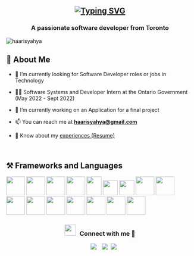 <h2 align="center">

  [![Typing SVG](https://readme-typing-svg.herokuapp.com?center=true&vCenter=true&size=50&duration=3000&color=967BB6&width=700&height=70&lines=Hi!+I'm+Haaris+Yahya+%3A\))](https://git.io/typing-svg)
  
 </h2> 
<h3 align="center">A passionate software developer from Toronto</h3>


<p align="left"> <img src="https://camo.githubusercontent.com/d8a8453730652a50c56161272a40808cba323b4aea4f402654577c9394172f05/68747470733a2f2f6b6f6d617265762e636f6d2f67687076632f3f757365726e616d653d6962686173686d69267374796c653d666f722d7468652d626164676526636f6c6f723d627269676874677265656e" alt="haarisyahya"/> </p>

 ## 👋 About Me


- 🔭 I’m currently looking for Software Developer roles or jobs in Technology</a>

- 🧑‍💼 Software Systems and Developer Intern at the Ontario Government (May 2022 - Sept 2022)

- 🌱 I’m currently working on an Application for a final project

- 📫 You can reach me at **haarisyahya@gmail.com**

- 📄 Know about my <a href="https://github.com/haarisyahya/haarisyahya/blob/main/Haaris%20Yahya%20-%20resume1.pdf" target="_blank">experiences (Resume)</a>
<br/>

## ⚒️ Frameworks and Languages

<a href="https://www.python.org/" title="Python" target="_blank"><img src="https://img.icons8.com/color/48/null/python--v1.png" width="50" height="50"/></a>
<a href="https://www.java.com/en/" title="Java" target="blank"><img src="https://img.icons8.com/color/48/null/java-coffee-cup-logo--v1.png" width="50" height="50"/></a>
<a href="https://docs.microsoft.com/en-us/dotnet/csharp/" title="C#" target="blank"><img src="https://img.icons8.com/color/48/null/c-sharp-logo.png" width="50" height="50"/></a>
<a href="https://html.com/" title="HTML" target="blank"><img src="https://img.icons8.com/color-glass/48/null/html-filetype.png" width="50" height="50"/></a>
<a href="https://en.wikipedia.org/wiki/CSS" title="CSS" target="blank"><img src="https://img.icons8.com/fluency/48/null/css3.png" width="40" height="50"/></a>
<a href="https://en.wikipedia.org/wiki/JavaScript" title="JavaScript" target="blank"><img src="https://img.icons8.com/color/48/null/javascript--v1.png" width="40" height="40"/></a>
<a href="https://en.wikipedia.org/wiki/SQL" title="SQL" target="blank"><img src="https://img.icons8.com/external-dygo-kerismaker/48/null/external-SQL-networking-dygo-kerismaker.png" width="40" height="40"/></a>
<a href="https://git-scm.com/" title="Git" target="blank"><img src="https://img.icons8.com/color/48/null/git.png" width="50" height="50"/></a>
<a href="https://nodejs.org/en/about/" title="Node.js" target="blank"><img src="https://img.icons8.com/fluency/48/null/node-js.png" width="50" height="50"/></a>
<a href="https://reactjs.org/" title="React.js" target="blank"><img src="https://img.icons8.com/plasticine/48/null/react.png" width="50" height="50"/></a>
<a href="https://www.microsoft.com/en-ca/sql-server/sql-server-downloads" target="blank"><img src="https://img.icons8.com/color/48/null/microsoft-sql-server.png" width="50" height="50"/></a>
<a href="https://www.mysql.com/" target="blank"><img src="https://img.icons8.com/color/48/null/mysql-logo.png" width="50" height="50"/></a>
<a href="https://visualstudio.microsoft.com/" target="blank"><img src="https://img.icons8.com/color/48/null/visual-studio--v1.png" width="50" height="50"/></a>
<a href="https://code.visualstudio.com/" target="blank"><img src="https://img.icons8.com/color/48/null/visual-studio-code-2019.png" width="50" height="50"/></a>
<a href="https://getbootstrap.com/" target="blank"><img src="https://img.icons8.com/color/48/null/bootstrap.png" width="50" height="50"/></a>
<a href="https://developer.android.com/studio" target="blank"><img src="https://img.icons8.com/fluency/48/null/android-studio--v3.png" width="50" height="50"/></a>


<h3 align="center" > <img src="https://media.giphy.com/media/iY8CRBdQXODJSCERIr/giphy.gif" width="30" height="30" style="margin-right: 10px;">Connect with me 🤝 </h3>



<p align="center">


 <div align="center"  class="icons-social" style="margin-left: 10px;">
        <a style="margin-left: 10px;"  target="_blank" href="https://www.linkedin.com/in/haaris-yahya-398ba9195/">
			<img src="https://img.icons8.com/doodle/40/000000/linkedin--v2.png"></a>
        <a style="margin-left: 10px;" target="_blank" href="https://github.com/100rabhcsmc">
		<img src="https://img.icons8.com/doodle/40/000000/github--v1.png"></a>
	<a style="margin-left: 5px;" target="_blank" href="https://github.com/haarisyahya/haarisyahya/blob/main/Haaris%20Yahya%20-%20resume1.pdf">
					<img src="https://img.icons8.com/external-flaticons-lineal-color-flat-icons/34/null/external-resume-resume-flaticons-lineal-color-flat-icons.png"/></a>
      </div>

</p>


